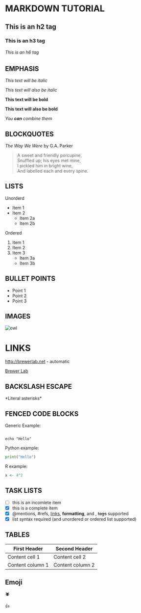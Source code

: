 # MARKDOWN TUTORIAL

## This is an h2 tag

### This is an h3 tag

###### This is an h6 tag

## EMPHASIS

*This text will be italic*

_This text will also be italic_

**This text will be bold**

__This text will also be bold__

_You **can** combine them_

## BLOCKQUOTES

_The Way We Were_ by G.A. Parker

> A sweet and friendly porcupine, \
> Snuffled up; his eyes met mine, \
> I pickled him in bright wine, \
> And labelled each and every spine.

## LISTS

Unorderd
* Item 1
* Item 2
	* Item 2a
	* Item 2b

Ordered
1. Item 1
2. Item 2
3. Item 3
	* Item 3a
	* Item 3b
 
## BULLET POINTS

- Point 1
- Point 2
- Point 3

## IMAGES

![owl](https://petapixel.com/assets/uploads/2021/10/babybarnowl-800x533.jpg)

# LINKS

http://brewerlab.net - automatic

[Brewer Lab](http://brewerlab.net)

## BACKSLASH ESCAPE

\*Literal asterisks\*

## FENCED CODE BLOCKS

Generic Example:

```

echo "Hello"
```

Python example:

```python
print("Hello")
```

R example:

```r
x <- 4^2
```

## TASK LISTS

- [ ] this is an incomlete item
- [x] this is a complete item
- [x] @mentions, #refs, [links](), **formatting**, and , <del>tags</del> supported
- [x] list syntax required (and unordered or ordered list supported)

## TABLES

First Header | Second Header
------------ | -------------
Content cell 1 | Content cell 2
Content column 1 | Content column 2

## Emoji

:spider:

:+1:
